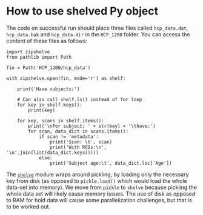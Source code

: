 # How to use shelved Py object

The code on successful run should place three files called `hcp_data.dat`, `hcp_data.bak` and `hcp_data.dir` in the `HCP_1200` folder. You can access the content of these files as follows:


	import zipshelve
	from pathlib import Path
	
	fin = Path('HCP_1200/hcp_data')
	
	with zipshelve.open(fin, mode='r') as shelf:
	
	    print('Have subjects:')
	
	    # Can also call shelf.ls() instead of for loop
	    for key in shelf.keys():
	        print(key)
	
	    for key, scans in shelf.items():
	        print('\nFor subject: ' + str(key) + '\thave:')
	        for scan, data_dict in scans.items():
	            if scan != 'metadata':
	                print('Scan: \t', scan)
	                print('With ROIs:\n', '\n'.join(list(data_dict.keys())))
	            else:
	                print('Subject age:\t', data_dict.loc['Age'])

The [`shelve`](https://docs.python.org/3/library/shelve.html) module wraps around pickling, by loading only the necessary key from disk (as opposed to `pickle.load()` which would load the whole data-set into memory). We move from `pickle` to `shelve` because pickling the whole data set will likely cause memory issues. The use of disk as opposed to RAM for hold data will cause some parallelization challenges, but that is to be worked out. 
